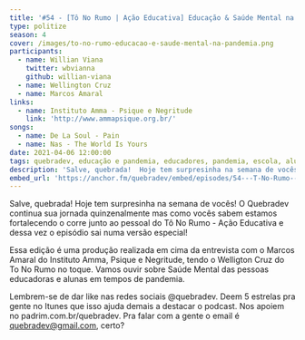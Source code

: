 ```yaml
---
title: '#54 - [Tô No Rumo | Ação Educativa] Educação & Saúde Mental na Pandemia'
type: politize
season: 4
cover: /images/to-no-rumo-educacao-e-saude-mental-na-pandemia.png
participants:
  - name: Willian Viana
    twitter: wbvianna
    github: willian-viana
  - name: Wellington Cruz
  - name: Marcos Amaral
links:
  - name: Instituto Amma - Psique e Negritude
    link: 'http://www.ammapsique.org.br/'
songs:
  - name: De La Soul - Pain
  - name: Nas - The World Is Yours
date: 2021-04-06 12:00:00
tags: quebradev, educação e pandemia, educadores, pandemia, escola, alunos
description: 'Salve, quebrada!  Hoje tem surpresinha na semana de vocês! O Quebradev continua sua jornada quinzenalmente mas como vocês sabem estamos fortalecendo o corre junto ao pessoal do Tô No Rumo'
embed_url: 'https://anchor.fm/quebradev/embed/episodes/54---T-No-Rumo--Ao-Educativa-Educao--Sade-Mental-na-Pandemia-eubeoi'
---
```


Salve, quebrada!  Hoje tem surpresinha na semana de vocês! O Quebradev continua sua jornada quinzenalmente mas como vocês sabem estamos fortalecendo o corre junto ao pessoal do Tô No Rumo - Ação Educativa e dessa vez o episódio sai numa versão especial!

Essa edição é uma produção realizada em cima da entrevista com o Marcos Amaral do Instituto Amma, Psique e Negritude, tendo o Welligton Cruz do To No Rumo no toque. Vamos ouvir sobre Saúde Mental das pessoas educadoras e alunas em tempos de pandemia.

Lembrem-se de dar like nas redes sociais @quebradev. Deem 5 estrelas pra gente no Itunes que isso ajuda demais a destacar o podcast. Nos apoiem no padrim.com.br/quebradev. Pra falar com a gente o email é quebradev@gmail.com, certo?
